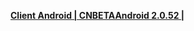 **[Client Android | CNBETAAndroid 2.0.52 | ](https://autopatchcn.bhsr.com/client/beta/20240223135502_vziUhvsJmFXuRwaP/StarRail_2.0.52.apk)**
